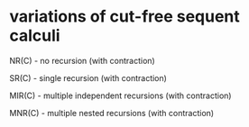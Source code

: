 # variations of cut-free sequent calculi

NR(C) - no recursion (with contraction)

SR(C) - single recursion (with contraction)

MIR(C) - multiple independent recursions (with contraction)

MNR(C) - multiple nested recursions (with contraction)

